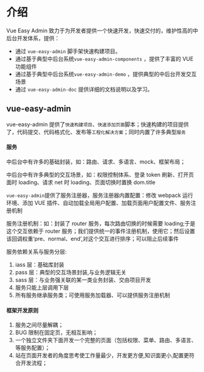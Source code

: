 # 介绍

Vue Easy Admin 致力于为开发者提供一个快速开发，快速交付的，维护性高的中后台开发体系，提供：

- 通过 `vue-easy-admin` 脚手架快速构建项目。
- 通过基于典型中后台系统`vue-easy-admin-components` ，提供了丰富的 VUE 功能组件
- 通过基于典型中后台系统`vue-easy-admin-demo` ，提供典型的中后台开发交互场景
- 通过 `vue-easy-admin-doc` 提供详细的文档说明以及学习。

## vue-easy-admin

vue-easy-admin 提供了`快速构建项目`、`快速添加页面`脚本；快速构建的项目提供了，代码提交、代码格式化、发布等`工程化解决方案`；同时内置了许多典型`服务`

#### 服务

中后台中有许多的基础封装，如：路由、请求、多语⾔、mock、框架布局；

中后台中有许多典型的交互场景，如：权限控制体系、登录 token 刷新、打开页面时 loading、请求 net 时 loading、页面切换时置换 dom.title

`vue-easy-admin`提供了服务注册器，服务注册器内置配置：修改 webpack 运⾏环境、添加 VUE 插件、自动加载全局用户配置、加载页面用户配置文件、服务注册机制

服务注册机制：如：封装了 router 服务，每次路由切换的时候需要 loading;于是这个交互依赖于 router 服务；我们提供统一的事件注册机制，使用它；然后设置该回调权重‘pre、normal、end’,对这个交互进行排序；可以阻止后续事件

服务依赖关系与服务分层:

1. iass 层：基础库封装
2. pass 层：典型的交互场景封装,与业务逻辑无关
3. sass 层：与业务强关联的某⼀类业务封装、交由项⽬开发
4. 服务只能上层调⽤下层
5. 所有服务继承服务类；可使用服务加载器、可以提供服务注册机制

#### 框架开发原则

1. 服务之间尽量解耦；
2. BUG 限制在固定页，⽆相互影响；
3. ⼀个独⽴⽂件夹下⾯开发⼀个完整的页⾯（包括权限、菜单、路由、多语⾔、等服务配置）；
4. 站在页⾯开发者的⾓度思考使⼯作量最少，开发更⽅便,知识⾯更⼩,配置更符合开发流程；
